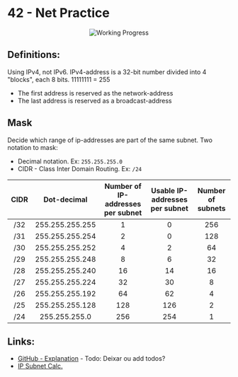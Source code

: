 # 42 - Net Practice


<div align="center">

<p align="center">

<!-- <img src="https://game.42sp.org.br/static/assets/achievements/netpracticen.png" alt="NetPractice" /> -->
<img src="https://i2.wp.com/www.aponia-dental-center.com/fachzahnarztliche-praxis/wp-content/uploads/2014/01/work-in-progress.png?fit=286%2C253" alt="Working Progress" />
</p>

</div>

## Definitions:
Using IPv4, not IPv6.
IPv4-address is a 32-bit number divided into 4 "blocks", each 8 bits.
11111111 = 255
* The first address is reserved as the network-address
* The last address is reserved as a broadcast-address

## Mask
Decide which range of ip-addresses are part of the same subnet.
Two notation to mask:
* Decimal notation. Ex: `255.255.255.0`
* CIDR - Class Inter Domain Routing. Ex: `/24`

| CIDR | Dot-decimal | Number of IP-addresses<br /> per subnet | Usable IP-addresses <br /> per subnet | Number of subnets |
| :---: | :-----------: | :---: | :---: | :---: |
| /32 | 255.255.255.255 | 1 | 0 | 256 |
| /31 | 255.255.255.254 | 2 | 0 | 128 |
| /30 | 255.255.255.252 | 4 | 2 | 64 |
| /29 | 255.255.255.248 | 8 | 6 | 32 |
| /28 | 255.255.255.240 | 16 | 14 | 16 |
| /27 | 255.255.255.224 | 32 | 30 | 8 |
| /26 | 255.255.255.192 | 64 | 62 | 4 |
| /25 | 255.255.255.128 | 128 | 126 | 2 |
| /24 | 255.255.255.0 | 256 | 254 | 1 |

## Links:
* [GitHub - Explanation](https://github.com/Laubester/NetPractice) - Todo: Deixar ou add todos?
* [IP Subnet Calc.](https://www.calculator.net/ip-subnet-calculator.html)

